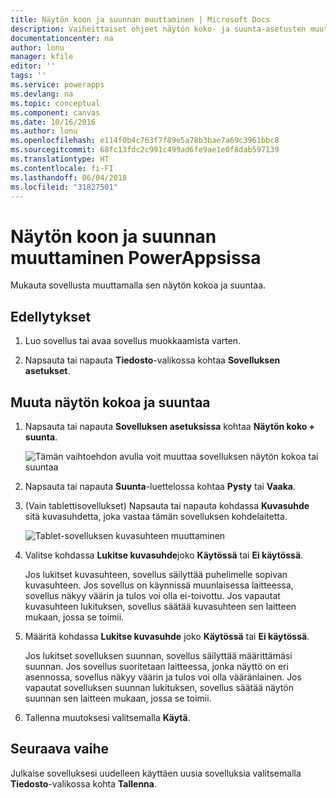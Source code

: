 ```yaml
---
title: Näytön koon ja suunnan muuttaminen | Microsoft Docs
description: Vaiheittaiset ohjeet näytön koko- ja suunta-asetusten muuttamiseen
documentationcenter: na
author: lonu
manager: kfile
editor: ''
tags: ''
ms.service: powerapps
ms.devlang: na
ms.topic: conceptual
ms.component: canvas
ms.date: 10/16/2016
ms.author: lonu
ms.openlocfilehash: e114f0b4c763f7f89e5a78b3bae7a69c3961bbc8
ms.sourcegitcommit: 68fc13fdc2c991c499ad6fe9ae1e0f8dab597139
ms.translationtype: HT
ms.contentlocale: fi-FI
ms.lasthandoff: 06/04/2018
ms.locfileid: "31827501"
---
```

# <a name="change-screen-size-and-orientation-in-powerapps"></a>Näytön koon ja suunnan muuttaminen PowerAppsissa
Mukauta sovellusta muuttamalla sen näytön kokoa ja suuntaa.

## <a name="prerequisites"></a>Edellytykset
1. Luo sovellus tai avaa sovellus muokkaamista varten.

2. Napsauta tai napauta **Tiedosto**-valikossa kohtaa **Sovelluksen asetukset**.

## <a name="change-screen-size-and-orientation"></a>Muuta näytön kokoa ja suuntaa
1. Napsauta tai napauta **Sovelluksen asetuksissa** kohtaa **Näytön koko + suunta**.

    ![Tämän vaihtoehdon avulla voit muuttaa sovelluksen näytön kokoa tai suuntaa](./media/set-aspect-ratio-portrait-landscape/size-orientation.png)

2. Napsauta tai napauta **Suunta**-luettelossa kohtaa **Pysty** tai **Vaaka**.

3. (Vain tablettisovellukset) Napsauta tai napauta kohdassa **Kuvasuhde** sitä kuvasuhdetta, joka vastaa tämän sovelluksen kohdelaitetta.

    ![Tablet-sovelluksen kuvasuhteen muuttaminen](./media/set-aspect-ratio-portrait-landscape/aspect-tablet.png)

4. Valitse kohdassa **Lukitse kuvasuhde**joko **Käytössä** tai **Ei käytössä**.

    Jos lukitset kuvasuhteen, sovellus säilyttää puhelimelle sopivan kuvasuhteen. Jos sovellus on käynnissä muunlaisessa laitteessa, sovellus näkyy väärin ja tulos voi olla ei-toivottu. Jos vapautat kuvasuhteen lukituksen, sovellus säätää kuvasuhteen sen laitteen mukaan, jossa se toimii.

5. Määritä kohdassa **Lukitse kuvasuhde** joko **Käytössä** tai **Ei käytössä**.

    Jos lukitset sovelluksen suunnan, sovellus säilyttää määrittämäsi suunnan. Jos sovellus suoritetaan laitteessa, jonka näyttö on eri asennossa, sovellus näkyy väärin ja tulos voi olla vääränlainen. Jos vapautat sovelluksen suunnan lukituksen, sovellus säätää näytön suunnan sen laitteen mukaan, jossa se toimii.

6. Tallenna muutoksesi valitsemalla **Käytä**.

## <a name="next-step"></a>Seuraava vaihe
Julkaise sovelluksesi uudelleen käyttäen uusia sovelluksia valitsemalla **Tiedosto**-valikossa kohta **Tallenna**.

